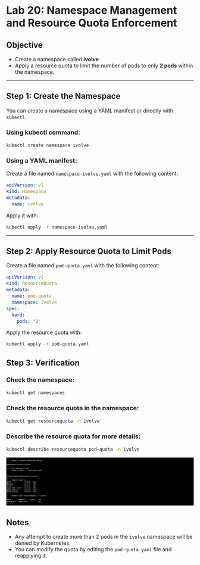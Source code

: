 # Lab 20: Namespace Management and Resource Quota Enforcement

## Objective
- Create a namespace called **ivolve**.
- Apply a resource quota to limit the number of pods to only **2 pods** within the namespace.

---

## Step 1: Create the Namespace

You can create a namespace using a YAML manifest or directly with `kubectl`.

### Using kubectl command:
```sh
kubectl create namespace ivolve
```

### Using a YAML manifest:
Create a file named `namespace-ivolve.yaml` with the following content:
```yaml
apiVersion: v1
kind: Namespace
metadata:
  name: ivolve
```
Apply it with:
```sh
kubectl apply -f namespace-ivolve.yaml
```

---

## Step 2: Apply Resource Quota to Limit Pods

Create a file named `pod-quota.yaml` with the following content:
```yaml
apiVersion: v1
kind: ResourceQuota
metadata:
  name: pod-quota
  namespace: ivolve
spec:
  hard:
    pods: "2"
```
Apply the resource quota with:
```sh
kubectl apply -f pod-quota.yaml
```

## Step 3: Verification

### Check the namespace:
```sh
kubectl get namespaces
```

### Check the resource quota in the namespace:
```sh
kubectl get resourcequota -n ivolve
```

### Describe the resource quota for more details:
```sh
kubectl describe resourcequota pod-quota -n ivolve
```

![alt text](Images/ns.png)

## Notes
- Any attempt to create more than 2 pods in the `ivolve` namespace will be denied by Kubernetes.
- You can modify the quota by editing the `pod-quota.yaml` file and reapplying it. 